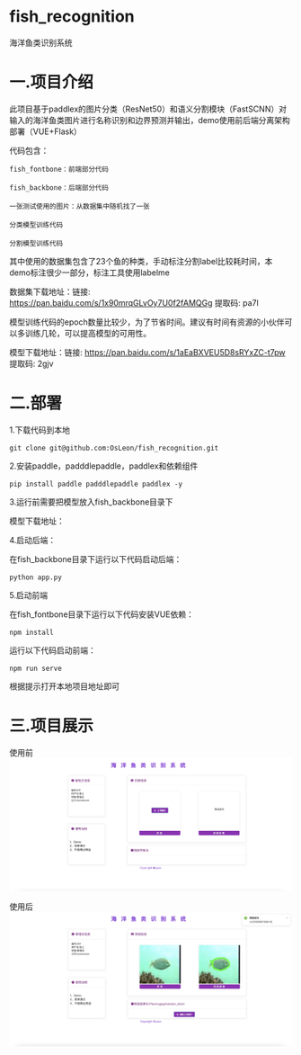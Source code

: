 # fish_recognition
海洋鱼类识别系统

# 一.项目介绍

此项目基于paddlex的图片分类（ResNet50）和语义分割模块（FastSCNN）对输入的海洋鱼类图片进行名称识别和边界预测并输出，demo使用前后端分离架构部署（VUE+Flask）

代码包含：

```
fish_fontbone：前端部分代码

fish_backbone：后端部分代码

一张测试使用的图片：从数据集中随机找了一张

分类模型训练代码

分割模型训练代码
```

其中使用的数据集包含了23个鱼的种类，手动标注分割label比较耗时间，本demo标注很少一部分，标注工具使用labelme

数据集下载地址：链接: https://pan.baidu.com/s/1x90mrqGLvOy7U0f2fAMQGg 提取码: pa7l

模型训练代码的epoch数量比较少，为了节省时间。建议有时间有资源的小伙伴可以多训练几轮，可以提高模型的可用性。


模型下载地址：链接: https://pan.baidu.com/s/1aEaBXVEU5D8sRYxZC-t7pw 提取码: 2gjv

# 二.部署

1.下载代码到本地

```
git clone git@github.com:OsLeon/fish_recognition.git
```

2.安装paddle，padddlepaddle，paddlex和依赖组件

```
pip install paddle padddlepaddle paddlex -y
```
3.运行前需要把模型放入fish_backbone目录下

模型下载地址：

4.启动后端：

在fish_backbone目录下运行以下代码启动后端：

```
python app.py
```

5.启动前端

在fish_fontbone目录下运行以下代码安装VUE依赖：
```
npm install
```

运行以下代码启动前端：
```
npm run serve
```
根据提示打开本地项目地址即可

# 三.项目展示

使用前
![](begin.jpg)

使用后
![](end.jpg)

